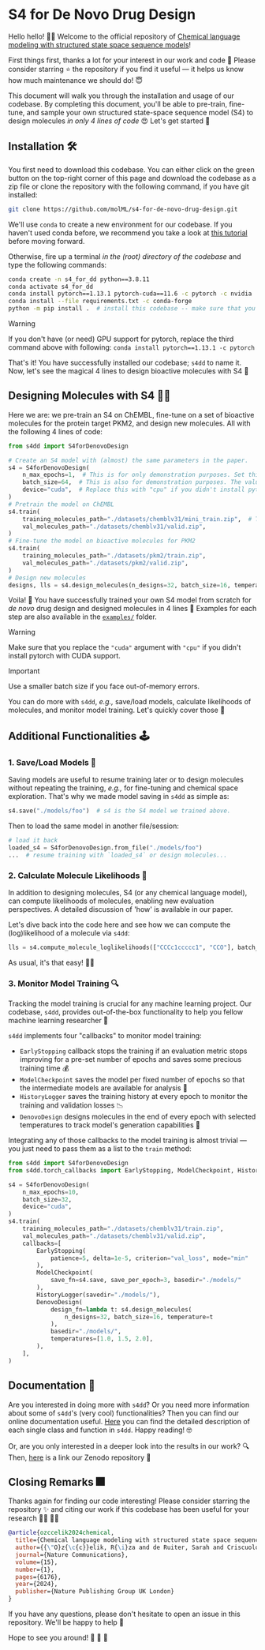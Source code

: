 # S4 for De Novo Drug Design

Hello hello! :raising_hand_man: Welcome to the official repository of [Chemical language modeling with structured state space sequence models](https://www.nature.com/articles/s41467-024-50469-9)!

First things first, thanks a lot for your interest in our work and code :pray: Please consider starring :star: the repository if you find it useful &mdash; it helps us know how much maintenance we should do! :innocent:

This document will walk you through the installation and usage of our codebase. By completing this document, you'll be able to pre-train, fine-tune, and sample your own structured state-space sequence model (S4) to design molecules *in only 4 lines of code* :heart_eyes: Let's get started :rocket:


## Installation :hammer_and_wrench:

You first need to download this codebase. You can either click on the green button on the top-right corner of this page and download the codebase as a zip file or clone the repository with the following command, if you have git installed:

```bash
git clone https://github.com/molML/s4-for-de-novo-drug-design.git
```

We'll use `conda` to create a new environment for our codebase. If you haven't used conda before, we recommend you take a look at [this tutorial](https://conda.io/projects/conda/en/latest/user-guide/getting-started.html) before moving forward.


Otherwise, fire up a terminal *in the (root) directory of the codebase* and type the following commands:

```bash
conda create -n s4_for_dd python==3.8.11 
conda activate s4_for_dd 
conda install pytorch==1.13.1 pytorch-cuda==11.6 -c pytorch -c nvidia  # install pytorch with CUDA support
conda install --file requirements.txt -c conda-forge  
python -m pip install .  # install this codebase -- make sure that you are in the root directory of the codebase
```

> [!WARNING]
> If you don't have (or need) GPU support for pytorch, replace the third command above with following: `conda install pytorch==1.13.1 -c pytorch`


That's it! You have successfully installed our codebase; `s4dd` to name it. Now, let's see the magical 4 lines to design bioactive molecules with S4 :crystal_ball:


## Designing Molecules with S4 :woman_technologist:
Here we are: we pre-train an S4 on ChEMBL, fine-tune on a set of bioactive molecules for the protein target PKM2, and design new molecules. All with the following 4 lines of code:

```python
from s4dd import S4forDenovoDesign

# Create an S4 model with (almost) the same parameters in the paper.
s4 = S4forDenovoDesign(
    n_max_epochs=1,  # This is for only demonstration purposes. Set this to a (much) higher value for actual training. Default: 400.
    batch_size=64,  # This is also for demonstration purposes. The value in the paper is 2048.
    device="cuda",  # Replace this with "cpu" if you didn't install pytorch with CUDA support.
)
# Pretrain the model on ChEMBL
s4.train(
    training_molecules_path="./datasets/chemblv31/mini_train.zip",  # This a 50K subsample of the ChEMBL training set for quick(er) testing.
    val_molecules_path="./datasets/chemblv31/valid.zip",
)
# Fine-tune the model on bioactive molecules for PKM2
s4.train(
    training_molecules_path="./datasets/pkm2/train.zip",
    val_molecules_path="./datasets/pkm2/valid.zip",
)
# Design new molecules
designs, lls = s4.design_molecules(n_designs=32, batch_size=16, temperature=1.0)
```

Voila! :tada: You have successfully trained your own S4 model from scratch for  *de novo* drug design and designed molecules in 4 lines :nazar_amulet: Examples for each step are also available in the [`examples/`](https://github.com/molML/s4-for-de-novo-drug-design/examples) folder.

> [!WARNING]
> Make sure that you replace the `"cuda"` argument with `"cpu"` if you didn't install pytorch with CUDA support.

> [!IMPORTANT]
> Use a smaller batch size if you face out-of-memory errors.


You can do more with `s4dd`, *e.g.,* save/load models, calculate likelihoods of molecules, and monitor model training. Let's quickly cover those :running:

## Additional Functionalities :joystick:

### 1. Save/Load Models :floppy_disk:

Saving models are useful to resume training later or to design molecules without repeating the training, *e.g.,* for fine-tuning and chemical space exploration. That's why we made model saving in `s4dd` as simple as:

```python
s4.save("./models/foo")  # s4 is the S4 model we trained above.
```

Then to load the same model in another file/session:

```python
# load it back
loaded_s4 = S4forDenovoDesign.from_file("./models/foo")
...  # resume training with `loaded_s4` or design molecules...
```

### 2. Calculate Molecule Likelihoods :game_die:
In addition to designing molecules, S4 (or any chemical language model), can compute likelihoods of molecules, enabling new evaluation perspectives. A detailed discussion of 'how' is available in our paper. 

Let's dive back into the code here and see how we can compute the (log)likelihood of a molecule via `s4dd`:
```python
lls = s4.compute_molecule_loglikelihoods(["CCCc1ccccc1", "CCO"], batch_size=1)
```

As usual, it's that easy! :man_shrugging:


### 3. Monitor Model Training :mag:

Tracking the model training is crucial for any machine learning project. Our codebase, `s4dd`, provides out-of-the-box functionality to help you fellow machine learning researcher :crossed_fingers:

`s4dd` implements four "callbacks" to monitor model training:

 - `EarlyStopping` callback stops the training if an evaluation metric stops improving for a pre-set number of epochs and saves some precious training time :moneybag:
 - `ModelCheckpoint` saves the model per fixed number of epochs so that the intermediate models are available for analysis :microscope:
 - `HistoryLogger` saves the training history at every epoch to monitor the training and validation losses :chart_with_downwards_trend:
 - `DenovoDesign` designs molecules in the end of every epoch with selected temperatures to track model's generation capabilities :pill:

Integrating any of those callbacks to the model training is almost trivial &mdash; you just need to pass them as a list to the `train` method:

```python
from s4dd import S4forDenovoDesign
from s4dd.torch_callbacks import EarlyStopping, ModelCheckpoint, HistoryLogger, DenovoDesign

s4 = S4forDenovoDesign(
    n_max_epochs=10,
    batch_size=32,
    device="cuda", 
)
s4.train(
    training_molecules_path="./datasets/chemblv31/train.zip",
    val_molecules_path="./datasets/chemblv31/valid.zip",
    callbacks=[
        EarlyStopping(
            patience=5, delta=1e-5, criterion="val_loss", mode="min"
        ),
        ModelCheckpoint(
            save_fn=s4.save, save_per_epoch=3, basedir="./models/"
        ),
        HistoryLogger(savedir="./models/"),
        DenovoDesign(
            design_fn=lambda t: s4.design_molecules(
                n_designs=32, batch_size=16, temperature=t
            ),
            basedir="./models/",
            temperatures=[1.0, 1.5, 2.0],
        ),
    ],
)
```


## Documentation :scroll:
Are you interested in doing more with `s4dd`? Or you need more information about some of `s4dd`'s (very cool) functionalities? Then you can find our online documentation useful. [Here](https://molml.github.io/s4-for-de-novo-drug-design/) you can find the detailed description of each single class and function in `s4dd`. Happy reading! :nerd_face:

Or, are you only interested in a deeper look into the results in our work? 🔍 Then, [here](https://zenodo.org/records/11085650) is a link our Zenodo repository 💼

##  Closing Remarks :fireworks: 

Thanks again for finding our code interesting! Please consider starring the repository :sparkles: and citing our work if this codebase has been useful for your research :woman_scientist: :man_scientist: 


```bibtex
@article{ozccelik2024chemical,
  title={Chemical language modeling with structured state space sequence models},
  author={{\"O}z{\c{c}}elik, R{\i}za and de Ruiter, Sarah and Criscuolo, Emanuele and Grisoni, Francesca},
  journal={Nature Communications},
  volume={15},
  number={1},
  pages={6176},
  year={2024},
  publisher={Nature Publishing Group UK London}
}
```

If you have any questions, please don't hesitate to open an issue in this repository. We'll be happy to help :man_dancing: 

Hope to see you around! :wave: :wave: :wave:                                
